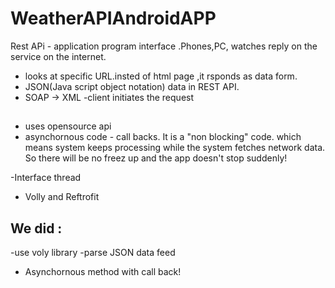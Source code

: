 # WeatherAPIAndroidAPP

Rest APi - application program interface .Phones,PC, watches reply on the service on the internet.
- looks at specific URL.insted of html page ,it rsponds as data form.
- JSON(Java script object notation) data in REST API. 
- SOAP -> XML
-client initiates the request 

## 
- uses opensource api
- asynchornous code - call backs. It is a "non blocking" code. which means system keeps processing 
while the system fetches network data. So there will be no freez up and the app doesn't stop suddenly!

-Interface thread 
- Volly and Reftrofit 

## We did : 
-use voly library
-parse JSON data feed
- Asynchornous method with call back!
